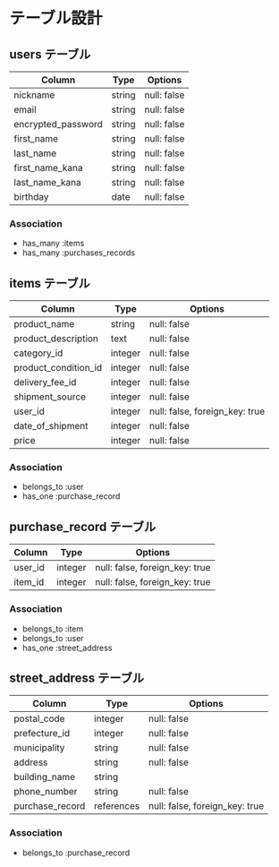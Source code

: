 # テーブル設計

## users テーブル

| Column              | Type   | Options     |
| ------------------- | ------ | ----------- |
| nickname            | string | null: false |
| email               | string | null: false |
| encrypted_password  | string | null: false |
| first_name          | string | null: false |
| last_name           | string | null: false |
| first_name_kana     | string | null: false |
| last_name_kana      | string | null: false |
| birthday            | date   | null: false |

### Association
- has_many :items
- has_many :purchases_records

## items テーブル

| Column                    | Type    | Options                        |
| ------------------------- | ------- | ------------------------------ |
| product_name              | string  | null: false                    |
| product_description       | text    | null: false                    |
| category_id               | integer | null: false                    |
| product_condition_id      | integer | null: false                    |
| delivery_fee_id           | integer | null: false                    |
| shipment_source           | integer | null: false                    |
| user_id                   | integer | null: false, foreign_key: true |
| date_of_shipment          | integer | null: false                    |
| price                     | integer | null: false                    |

### Association
- belongs_to :user
- has_one :purchase_record

## purchase_record テーブル
| Column  | Type    | Options                        |
| --------| ------- | ------------------------------ |
| user_id | integer | null: false, foreign_key: true |
| item_id | integer | null: false, foreign_key: true |

### Association
- belongs_to :item
- belongs_to :user
- has_one :street_address

## street_address テーブル
| Column          | Type    | Options                           |
| --------------- | ------- | --------------------------------- |
| postal_code     | integer | null: false                       |
| prefecture_id   | integer | null: false                       |
| municipality    | string  | null: false                       |
| address         | string  | null: false                       |
| building_name   | string  |                                   |
| phone_number    | string  | null: false                       |
| purchase_record | references | null: false, foreign_key: true |


### Association
- belongs_to :purchase_record